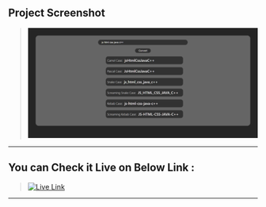 ## Project Screenshot

> ![SS](./SS_of_the_project.png)

---

## You can Check it Live on Below Link :

> [![Live Link](https://img.shields.io/badge/DEPLOYED-LINK-green)](https://naming-conventions-converter-sj.netlify.app/)

---
